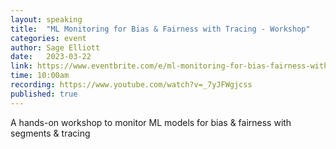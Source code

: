 ```yaml
---
layout: speaking
title:  "ML Monitoring for Bias & Fairness with Tracing - Workshop"
categories: event
author: Sage Elliott
date:   2023-03-22
link: https://www.eventbrite.com/e/ml-monitoring-for-bias-fairness-with-tracing-tickets-565636633397?aff=sage
time: 10:00am
recording: https://www.youtube.com/watch?v=_7yJFWgjcss
published: true
---
```


A hands-on workshop to monitor ML models for bias & fairness with segments & tracing